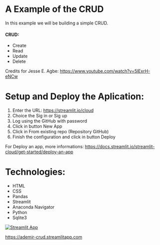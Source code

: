 # A Example of the CRUD

In this example we will be building a simple CRUD.
#### CRUD:
+ Create
+ Read
+ Update
+ Delete

Credits for Jesse E. Agbe:
https://www.youtube.com/watch?v=5lExrH-eNCw

# Setup and Deploy the Aplication:
1. Enter the URL: https://streamlit.io/cloud
2. Choice the Sig in or Sig up
3. Log using the GitHub with password
4. Click in button New App
5. Click in From existing repo (Repository GitHub)
6. Finish the configuration and click in button Deploy

For Deploy an app, more informations: 
https://docs.streamlit.io/streamlit-cloud/get-started/deploy-an-app

# Technologies:
<ul>
  <li>HTML</li>
  <li>CSS</li>
  <li>Pandas</li>
  <li>Streamlit</li>
  <li>Anaconda Navigator</li>
  <li>Python</li>
  <li>Sqlite3</li>
</ul>


[![Streamlit App](https://static.streamlit.io/badges/streamlit_badge_black_white.svg)](https://share.streamlit.io//Jcharis/streamlit_todo_crud_app/main/app.py)

https://ademir-crud.streamlitapp.com


